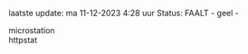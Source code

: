 laatste update: 
ma 11-12-2023  4:28   uur 
Status: FAALT - geel - 
<div class="service R">microstation</div><div class="service G">httpstat</div>
